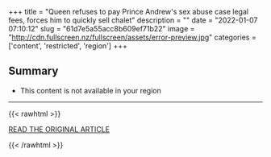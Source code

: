 +++
title = "Queen refuses to pay Prince Andrew's sex abuse case legal fees, forces him to quickly sell chalet"
description = ""
date = "2022-01-07 07:10:12"
slug = "61d7e5a55acc8b609ef71b22"
image = "http://cdn.fullscreen.nz/fullscreen/assets/error-preview.jpg"
categories = ['content', 'restricted', 'region']
+++



## Summary

- This content is not available in your region

---

{{< rawhtml >}}
  <p class="article-category">
    <a target="_blank" href="https://www.newshub.co.nz/home/entertainment/2022/01/queen-refuses-to-pay-prince-andrew-s-sex-abuse-case-legal-fees-forces-him-to-quickly-sell-chalet.html">READ THE ORIGINAL ARTICLE</a>
  </p>
{{< /rawhtml >}}
